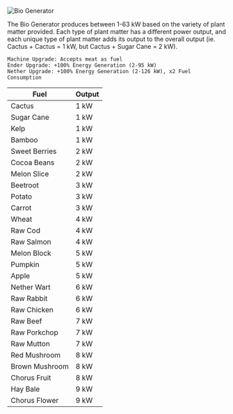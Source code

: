 ![Bio Generator](https://i.imgur.com/jKNlKFA.png?1)

The Bio Generator produces between 1-63 kW based on the variety of plant matter provided. Each type of plant matter has a different power output, and each unique type of plant matter adds its output to the overall output (ie. Cactus + Cactus = 1 kW, but Cactus + Sugar Cane = 2 kW).

```
Machine Upgrade: Accepts meat as fuel
Ender Upgrade: +100% Energy Generation (2-95 kW)
Nether Upgrade: +100% Energy Generation (2-126 kW), x2 Fuel Consumption
```

Fuel | Output
-----|-------
Cactus | 1 kW
Sugar Cane | 1 kW
Kelp | 1 kW
Bamboo | 1 kW
Sweet Berries | 2 kW
Cocoa Beans | 2 kW
Melon Slice | 2 kW
Beetroot | 3 kW
Potato | 3 kW
Carrot | 3 kW
Wheat | 4 kW
Raw Cod | 4 kW
Raw Salmon | 4 kW
Melon Block | 5 kW
Pumpkin | 5 kW
Apple | 5 kW
Nether Wart | 6 kW
Raw Rabbit | 6 kW
Raw Chicken | 6 kW
Raw Beef | 7 kW
Raw Porkchop | 7 kW
Raw Mutton | 7 kW
Red Mushroom | 8 kW
Brown Mushroom | 8 kW
Chorus Fruit | 8 kW
Hay Bale | 9 kW
Chorus Flower | 9 kW